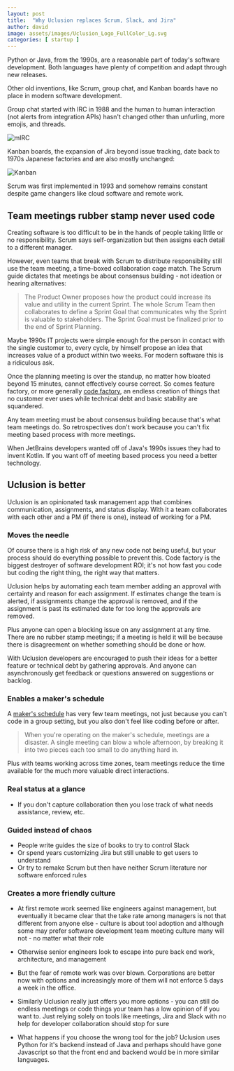 ```yaml
---
layout: post
title:  "Why Uclusion replaces Scrum, Slack, and Jira"
author: david
image: assets/images/Uclusion_Logo_FullColor_Lg.svg
categories: [ startup ]
---
```

Python or Java, from the 1990s, are a reasonable part of today's software development. Both languages have plenty of 
competition and adapt through new releases.

Other old inventions, like Scrum, group chat, and Kanban boards have no place in modern software development.

Group chat started with IRC in 1988 and the human to human interaction (not alerts from integration APIs) 
hasn't changed other than unfurling, more emojis, and threads. 

<img src="{{ site.baseurl }}/assets/images/mirc.jpg" alt="mIRC" />

Kanban boards, the expansion of Jira beyond issue tracking, date back to 1970s Japanese factories and are 
also mostly unchanged:

<img src="{{ site.baseurl }}/assets/images/kalaban-767x500.jpg" alt="Kanban" />

Scrum was first implemented in 1993 and somehow remains constant despite game changers like cloud software and remote 
work.

## Team meetings rubber stamp never used code
Creating software is too difficult to be in the hands of people taking little or no responsibility. Scrum says 
self-organization but then assigns each detail to a different manager.

However, even teams that break with Scrum to distribute responsibility still use the team meeting, a time-boxed 
collaboration cage match. The Scrum guide dictates that meetings be about consensus building - not ideation 
or hearing alternatives:

>The Product Owner proposes how the product could increase its value and utility in the current Sprint. The whole Scrum Team then collaborates to define a Sprint Goal that communicates why the Sprint is valuable to stakeholders. The Sprint Goal must be finalized prior to the end of Sprint Planning.

Maybe 1990s IT projects were simple enough for the person in contact with the single customer to, every cycle, by 
himself propose an idea that increases value of a product within two weeks. For modern software this is a ridiculous 
ask.

Once the planning meeting is over the standup, no matter how bloated beyond 15 minutes, cannot effectively course
correct. So comes feature factory, or more generally [code factory]({{site.baseurl}}/startup/2021/08/16/code-factory.html),
an endless creation of things that no customer ever uses while technical debt and basic stability are squandered.

Any team meeting must be about consensus building because that's what team meetings do. So 
retrospectives don't work because you can't fix meeting based process with more meetings. 

When JetBrains developers wanted off of Java's 1990s issues they had to invent Kotlin. If you want off of meeting
based process you need a better technology.

## Uclusion is better
Uclusion is an opinionated task management app that combines communication, assignments, and status display. With it
a team collaborates with each other and a PM (if there is one), instead of working for a PM.

### Moves the needle
Of course there is a high risk of any new code not being useful, but your process should do everything possible to
prevent this. Code factory is the biggest destroyer of software development ROI; it's not how fast you code but
coding the right thing, the right way that matters.

Uclusion helps by automating each team member adding an approval with certainty and reason for each assignment. If
estimates change the team is alerted, if assignments change the approval is removed, and if the assignment is past 
its estimated date for too long the approvals are removed.

Plus anyone can open a blocking issue on any assignment at any time. There are no rubber stamp meetings; if a meeting
is held it will be because there is disagreement on whether something should be done or how.

With Uclusion developers are encouraged to push their ideas for a better feature or technical debt by gathering 
approvals. And anyone can asynchronously get feedback or questions answered on suggestions or backlog.

### Enables a maker's schedule
A [maker's schedule](https://www.paulgraham.com/makersschedule.html) has very few team meetings, not just because
you can't code in a group setting, but you also don't feel like coding before or after.

>When you're operating on the maker's schedule, meetings are a disaster. A single meeting can blow a whole afternoon, by breaking it into two pieces each too small to do anything hard in.

Plus with teams working across time zones, team meetings reduce the time available for the much more valuable 
direct interactions.

### Real status at a glance
* If you don't capture collaboration then you lose track of what needs assistance, review, etc.

### Guided instead of chaos
* People write guides the size of books to try to control Slack
* Or spend years customizing Jira but still unable to get users to understand
* Or try to remake Scrum but then have neither Scrum literature nor software enforced rules

### Creates a more friendly culture
* At first remote work seemed like engineers against management, but eventually it became clear that the take
rate among managers is not that different from anyone else - culture is about tool adoption and although
some may prefer software development team meeting culture many will not - no matter what their role
* Otherwise senior engineers look to escape into pure back end work, architecture, and management


* But the fear of remote work was over blown. Corporations are better now with options and increasingly more of them
will not enforce 5 days a week in the office.
* Similarly Uclusion really just offers you more options - you can still do endless meetings or code things your
team has a low opinion of if you want to. Just relying solely on tools like meetings, Jira and Slack with no help for 
developer collaboration should stop for sure
* What happens if you choose the wrong tool for the job? Uclusion uses Python for it's backend instead of Java
and perhaps should have gone Javascript so that the front end and backend would be in more similar languages.


